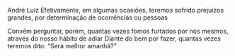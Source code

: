 André Luiz
Efetivamente, em algumas ocasiões, teremos sofrido prejuízos grandes, por determinação de ocorrências ou pessoas

Convém perguntar, porém, quantas vezes fomos furtados por nós mesmos, através do nosso hábito de adiar Diante do bem por fazer, quantas vezes teremos dito: “Será melhor amanhã?”
